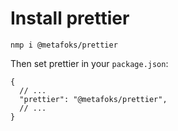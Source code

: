 # Install prettier

```shell
nmp i @metafoks/prettier
```

Then set prettier in your `package.json`:

```json5
{
  // ...
  "prettier": "@metafoks/prettier",
  // ...
}
```